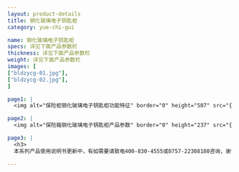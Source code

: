 ```yaml
---
layout: product-details
title: 钢化玻璃电子钥匙柜
category: yue-chi-gui

name: 钢化玻璃电子钥匙柜
specs: 详见下面产品参数栏
thickness: 详见下面产品参数栏
weight: 详见下面产品参数栏
images: [
["bldzycg-01.jpg"],
["bldzycg-02.jpg"],
]

page1: |
  <img alt="保险柜钢化玻璃电子钥匙柜功能特征" border="0" height="507" src="{PRODUCT_IMAGES}bldzycg-gn.jpg" width="538" />

page2: |
  <img alt="保险箱钢化玻璃电子钥匙柜产品参数" border="0" height="237" src="{PRODUCT_IMAGES}bldzycg-cpcs.jpg" width="538" />

page3: |
  <h3>
  本系列产品使用说明书更新中，有如需要请致电400-830-4555或0757-22308180咨询，谢谢！</h3>

---
```

